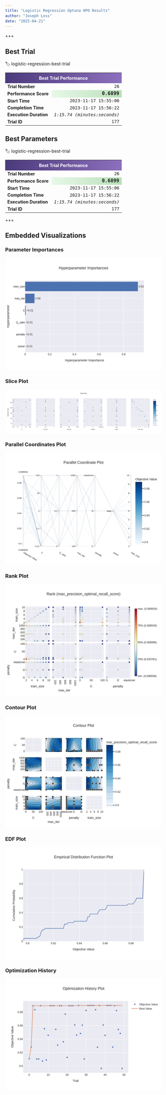 ```yaml
---
title: "Logistic Regression Optuna HPO Results"
author: "Joseph Loss"
date: "2025-04-21"
---
```

+++


## Best Trial
:label: logistic-regression-best-trial
<table>
   <tr>
      <th colspan="2" style="background: linear-gradient(90deg, #4a3a7b, #8d6fbd); color: white; text-align: center; padding: 8px;">Best Trial Performance</th>
   </tr>
   <tr>
      <td style="font-weight: bold; width: 40%;">Trial Number</td>
      <td style="text-align: right; font-family: monospace;">26</td>
   </tr>
   <tr>
      <td style="font-weight: bold;">Performance Score</td>
      <td style="text-align: right; font-family: monospace; background: linear-gradient(90deg, #e8f8e8, #b8e0b8); font-weight: bold; font-size: 110%;">0.6899</td>
   </tr>
   <tr>
      <td style="font-weight: bold;">Start Time</td>
      <td style="text-align: right; font-family: monospace;">2023-11-17 15:55:06</td>
   </tr>
   <tr>
      <td style="font-weight: bold;">Completion Time</td>
      <td style="text-align: right; font-family: monospace;">2023-11-17 15:56:22</td>
   </tr>
   <tr>
      <td style="font-weight: bold;">Execution Duration</td>
      <td style="text-align: right; font-family: monospace; font-style: italic;">1:15.74 (minutes:seconds)</td>
   </tr>
   <tr>
      <td style="font-weight: bold;">Trial ID</td>
      <td style="text-align: right; font-family: monospace;">177</td>
   </tr>
</table>


## Best Parameters
:label: logistic-regression-best-trial
<table>
   <tr>
      <th colspan="2" style="background: linear-gradient(90deg, #4a3a7b, #8d6fbd); color: white; text-align: center; padding: 8px;">Best Trial Performance</th>
   </tr>
   <tr>
      <td style="font-weight: bold; width: 40%;">Trial Number</td>
      <td style="text-align: right; font-family: monospace;">26</td>
   </tr>
   <tr>
      <td style="font-weight: bold;">Performance Score</td>
      <td style="text-align: right; font-family: monospace; background: linear-gradient(90deg, #e8f8e8, #b8e0b8); font-weight: bold; font-size: 110%;">0.6899</td>
   </tr>
   <tr>
      <td style="font-weight: bold;">Start Time</td>
      <td style="text-align: right; font-family: monospace;">2023-11-17 15:55:06</td>
   </tr>
   <tr>
      <td style="font-weight: bold;">Completion Time</td>
      <td style="text-align: right; font-family: monospace;">2023-11-17 15:56:22</td>
   </tr>
   <tr>
      <td style="font-weight: bold;">Execution Duration</td>
      <td style="text-align: right; font-family: monospace; font-style: italic;">1:15.74 (minutes:seconds)</td>
   </tr>
   <tr>
      <td style="font-weight: bold;">Trial ID</td>
      <td style="text-align: right; font-family: monospace;">177</td>
   </tr>
</table>


+++

## Embedded Visualizations

### Parameter Importances
![logistic_regression_param_importances](/assets/logistic_regression_plot_param_importances.png)


### Slice Plot
![logistic_regression_slice_plot](/assets/logistic_regression_plot_slice.png)


### Parallel Coordinates Plot
![logistic_regression_parallel_coordinates](/assets/logistic_regression_plot_parallel_coordinate.png)


### Rank Plot
![logistic_regression_rank_plot](/assets/logistic_regression_plot_rank.png)


### Contour Plot
![logistic_regression_contour_plot](/assets/logistic_regression_plot_contour.png)


### EDF Plot
![logistic_regression_edf_plot](/assets/logistic_regression_plot_edf.png)


### Optimization History
![logistic_regression_optimization_history](/assets/logistic_regression_plot_optimization_history.png)
